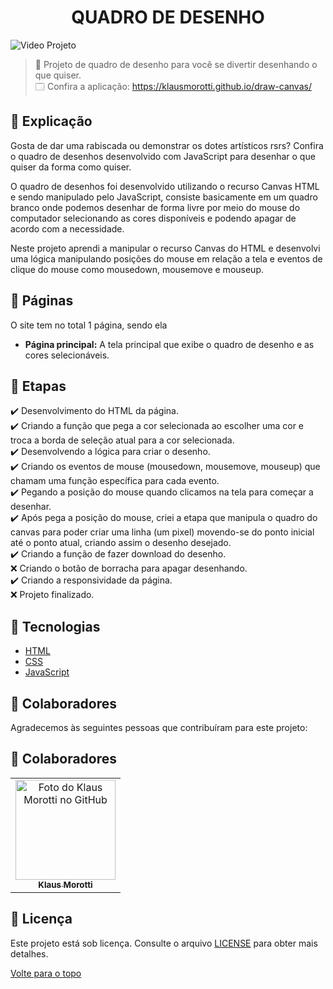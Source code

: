 <h1 align="center">QUADRO DE DESENHO</h1>

<img src="assets/images/projeto-draw-gif.gif" alt="Video Projeto">

> 🔎 Projeto de quadro de desenho para você se divertir desenhando o que quiser. <br>
🗔 Confira a aplicação: https://klausmorotti.github.io/draw-canvas/ <br>
## :page_facing_up: Explicação
Gosta de dar uma rabiscada ou demonstrar os dotes artísticos rsrs? Confira o quadro de desenhos desenvolvido com JavaScript para desenhar o que quiser da forma como quiser.

O quadro de desenhos foi desenvolvido utilizando o recurso Canvas HTML e sendo manipulado pelo JavaScript, consiste basicamente em um quadro branco onde podemos desenhar de forma livre por meio do mouse do computador selecionando as cores disponíveis e podendo apagar de acordo com a necessidade.

Neste projeto aprendi a manipular o recurso Canvas do HTML e desenvolvi uma lógica manipulando posições do mouse em relação a tela e eventos de clique do mouse como mousedown, mousemove e mouseup.

## 📁 Páginas

O site tem no total 1 página, sendo ela

- **Página principal:** A tela principal que exibe o quadro de desenho e as cores selecionáveis.


## 🎯 Etapas ##

:heavy_check_mark: Desenvolvimento do HTML da página. <br>
:heavy_check_mark: Criando a função que pega a cor selecionada ao escolher uma cor e troca a borda de seleção atual para a cor selecionada. <br>
:heavy_check_mark: Desenvolvendo a lógica para criar o desenho. <br>
:heavy_check_mark: Criando os eventos de mouse (mousedown, mousemove, mouseup) que chamam uma função específica para cada evento. <br>
:heavy_check_mark: Pegando a posição do mouse quando clicamos na tela para começar a desenhar. <br>
:heavy_check_mark: Após pega a posição do mouse, criei a etapa que manipula o quadro do canvas para poder criar uma linha (um pixel) movendo-se do ponto inicial até o ponto atual, criando assim o desenho desejado. <br>
:heavy_check_mark: Criando a função de fazer download do desenho. <br>
:x: Criando o botão de borracha para apagar desenhando. <br>
:heavy_check_mark: Criando a responsividade da página. <br>
:x: Projeto finalizado. <br>


## 🚀 Tecnologias ##

- [HTML](https://developer.mozilla.org/pt-BR/docs/Web/HTML)
- [CSS](https://developer.mozilla.org/pt-BR/docs/Web/CSS)
- [JavaScript](https://developer.mozilla.org/pt-BR/docs/Web/JavaScript)

## 🤝 Colaboradores

Agradecemos às seguintes pessoas que contribuíram para este projeto:

## 🤝 Colaboradores

<table>
  <tr>
    <td align="center">
      <a href="#">
        <img src="https://avatars.githubusercontent.com/u/84789400?v=4" width="160px;" alt="Foto do Klaus Morotti no GitHub"/><br>
        <sub>
          <b>Klaus Morotti</b>
        </sub>
      </a>
    </td>
  </tr>
</table>

## 📝 Licença

Este projeto está sob licença. Consulte o arquivo <a href="https://github.com/klausmorotti/draw-canvas/blob/master/LICENSE">LICENSE</a> para obter mais detalhes.


<a href="#top">Volte para o topo</a>
